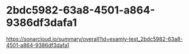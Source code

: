 # 2bdc5982-63a8-4501-a864-9386df3dafa1
https://sonarcloud.io/summary/overall?id=examly-test_2bdc5982-63a8-4501-a864-9386df3dafa1
